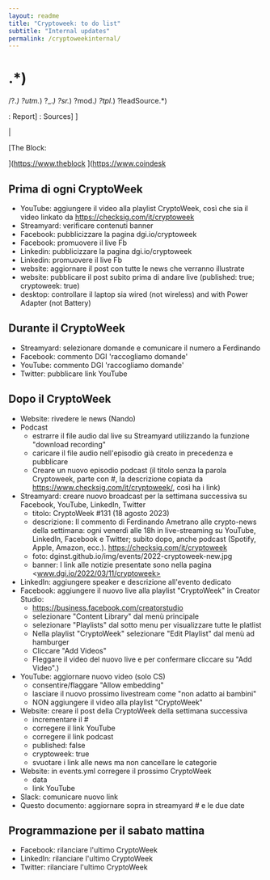 ```yaml
---
layout: readme
title: "Cryptoweek: to do list"
subtitle: "Internal updates"
permalink: /cryptoweekinternal/
---
```




# .*\)

/\?.*\)
\?utm.*\)
\?_.*\)
\?sr.*\)
\?mod.*\)
\?tpl.*\)
\?leadSource.*\)

: Report]
: Sources]
]

 |

[The Block:

](<https://www.theblock>
](<https://www.coindesk>

## Prima di ogni CryptoWeek

* YouTube: aggiungere il video alla playlist CryptoWeek,
  così che sia il video linkato da <https://checksig.com/it/cryptoweek>
* Streamyard: verificare contenuti banner
* Facebook: pubblicizzare la pagina dgi.io/cryptoweek
* Facebook: promuovere il live Fb
* Linkedin: pubblicizzare la pagina dgi.io/cryptoweek
* Linkedin: promuovere il live Fb
* website: aggiornare il post con tutte le news che verranno illustrate
* website: pubblicare il post subito prima di andare live (published: true; cryptoweek: true)
* desktop: controllare il laptop sia wired (not wireless) and with Power Adapter (not Battery)

## Durante il CryptoWeek

* Streamyard: selezionare domande e comunicare il numero a Ferdinando
* Facebook: commento DGI 'raccogliamo domande'
* YouTube: commento DGI 'raccogliamo domande'
* Twitter: pubblicare link YouTube

## Dopo il CryptoWeek

* Website: rivedere le news (Nando)
* Podcast
  * estrarre il file audio dal live su Streamyard utilizzando la funzione "download recording"
  * caricare il file audio nell'episodio già creato in precedenza e pubblicare
  * Creare un nuovo episodio podcast (il titolo senza la parola Cryptoweek, parte con #, la descrizione copiata da <https://www.checksig.com/it/cryptoweek/>, così ha i link)
* Streamyard: creare nuovo broadcast per la settimana successiva su Facebook, YouTube, LinkedIn, Twitter
  * titolo: CryptoWeek #131 (18 agosto 2023)
  * descrizione: Il commento di Ferdinando Ametrano alle crypto-news della settimana: ogni venerdì alle 18h in live-streaming su YouTube, LinkedIn, Facebook e Twitter; subito dopo, anche podcast (Spotify, Apple, Amazon, ecc.). <https://checksig.com/it/cryptoweek>
  * foto: dginst.github.io/img/events/2022-cryptoweek-new.jpg
  * banner: I link alle notizie presentate sono nella pagina <www.dgi.io/2022/03/11/cryptoweek>
* LinkedIn: aggiungere speaker e descrizione all'evento dedicato
* Facebook: aggiungere il nuovo live alla playlist "CryptoWeek" in Creator Studio:
  * <https://business.facebook.com/creatorstudio>
  * selezionare "Content Library" dal menù principale
  * selezionare "Playlists" dal sotto menu per visualizzare tutte le platlist
  * Nella playlist "CryptoWeek" selezionare "Edit Playlist" dal menù ad hamburger
  * Cliccare "Add Videos"
  * Fleggare il video del nuovo live e per confermare cliccare su "Add Video".)
* YouTube: aggiornare nuovo video (solo CS)
  * consentire/flaggare "Allow embedding"
  * lasciare il nuovo prossimo livestream come "non adatto ai bambini"
  * NON aggiungere il video alla playlist "CryptoWeek"
* Website: creare il post della CryptoWeek della settimana successiva
  * incrementare il #
  * corregere il link YouTube
  * corregere il link podcast
  * published: false
  * cryptoweek: true
  * svuotare i link alle news ma non cancellare le categorie
* Website: in events.yml corregere il prossimo CryptoWeek
  * data
  * link YouTube
* Slack: comunicare nuovo link
* Questo documento: aggiornare sopra in streamyard # e le due date

## Programmazione per il sabato mattina

* Facebook: rilanciare l'ultimo CryptoWeek
* LinkedIn: rilanciare l'ultimo CryptoWeek
* Twitter: rilanciare l'ultimo CryptoWeek
